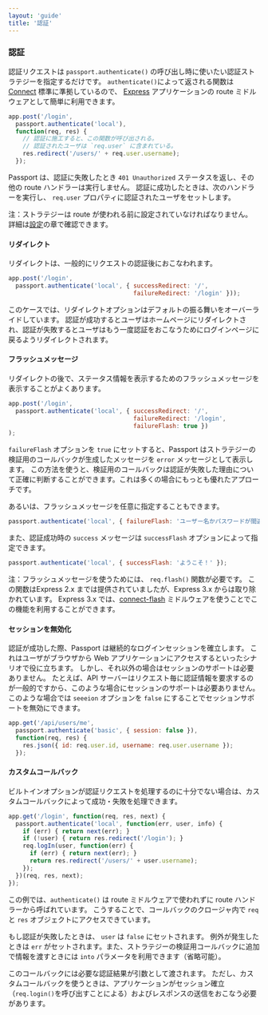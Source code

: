 ```yaml
---
layout: 'guide'
title: '認証'
---
```


### 認証

認証リクエストは `passport.authenticate()` の呼び出し時に使いたい認証ストラテジーを指定するだけです。
`authenticate()`によって返される関数は [Connect](http://www.senchalabs.org/connect/) 標準に準拠しているので、
[Express](http://expressjs.com/) アプリケーションの route ミドルウェアとして簡単に利用できます。

```javascript
app.post('/login',
  passport.authenticate('local'),
  function(req, res) {
	// 認証に施工すると、この関数が呼び出される。
	// 認証されたユーザは `req.user` に含まれている。
    res.redirect('/users/' + req.user.username);
  });
```

Passport は、認証に失敗したとき `401 Unauthorized` ステータスを返し、その他の route ハンドラーは実行しません。
認証に成功したときは、次のハンドラーを実行し、 `req.user` プロパティに認証されたユーザをセットします。

注：ストラテジーは route が使われる前に設定されていなければなりません。
詳細は[設定](/guide/configure/)の章で確認できます。

#### リダイレクト

リダイレクトは、一般的にリクエストの認証後におこなわれます。

```javascript
app.post('/login',
  passport.authenticate('local', { successRedirect: '/',
                                   failureRedirect: '/login' }));
```

このケースでは、リダイレクトオプションはデフォルトの振る舞いをオーバーライドしています。
認証が成功するとユーザはホームページにリダイレクトされ、認証が失敗するとユーザはもう一度認証をおこなうためにログインページに戻るようリダイレクトされます。

#### フラッシュメッセージ

リダイレクトの後で、ステータス情報を表示するためのフラッシュメッセージを表示することがよくあります。

```javascript
app.post('/login',
  passport.authenticate('local', { successRedirect: '/',
                                   failureRedirect: '/login',
                                   failureFlash: true })
);
```

`failureFlash` オプションを `true` にセットすると、Passport はストラテジーの検証用のコールバックが生成したメッセージを `error` メッセージとして表示します。
この方法を使うと、検証用のコールバックは認証が失敗した理由について正確に判断することができます。これは多くの場合にもっとも優れたアプローチです。

あるいは、フラッシュメッセージを任意に指定することもできます。

```javascript
passport.authenticate('local', { failureFlash: 'ユーザー名かパスワードが間違っています。' });
```

また、認証成功時の `success` メッセージは `successFlash` オプションによって指定できます。

```javascript
passport.authenticate('local', { successFlash: 'ようこそ！' });
```

注：フラッシュメッセージを使うためには、 `req.flash()` 関数が必要です。
この関数はExpress 2.x までは提供されていましたが、Express 3.x からは取り除かれています。
Express 3.x では、[connect-flash](https://github.com/jaredhanson/connect-flash) ミドルウェアを使うことでこの機能を利用することができます。

#### セッションを無効化

認証が成功した際、Passport は継続的なログインセッションを確立します。
これはユーザがブラウザから Web アプリケーションにアクセスするといったシナリオで役に立ちます。
しかし、それ以外の場合はセッションのサポートは必要ありません。
たとえば、API サーバーはリクエスト毎に認証情報を要求するのが一般的ですから、このような場合にセッションのサポートは必要ありません。
このような場合では `seeeion` オプションを `false` にすることでセッションサポートを無効にできます。

```javascript
app.get('/api/users/me',
  passport.authenticate('basic', { session: false }),
  function(req, res) {
    res.json({ id: req.user.id, username: req.user.username });
  });
```

#### カスタムコールバック

ビルトインオプションが認証リクエストを処理するのに十分でない場合は、カスタムコールバックによって成功・失敗を処理できます。

```javascript
app.get('/login', function(req, res, next) {
  passport.authenticate('local', function(err, user, info) {
    if (err) { return next(err); }
    if (!user) { return res.redirect('/login'); }
    req.logIn(user, function(err) {
      if (err) { return next(err); }
      return res.redirect('/users/' + user.username);
    });
  })(req, res, next);
});
```

この例では、`authenticate()` は route ミドルウェアで使われずに route ハンドラーから呼ばれています。
こうすることで、コールバックのクロージャ内で `req` と `res` オブジェクトにアクセスできています。

もし認証が失敗したときは、 `user` は `false` にセットされます。
例外が発生したときは `err` がセットされます。また、ストラテジーの検証用コールバックに追加で情報を渡すときには `into` パラメータを利用できます（省略可能）。

このコールバックには必要な認証結果が引数として渡されます。
ただし、カスタムコールバックを使うときは、アプリケーションがセッション確立（`req.login()`を呼び出すことによる）およびレスポンスの送信をおこなう必要があります。

